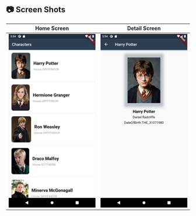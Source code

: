 ## 📷 Screen Shots

Home Screen | Detail Screen |
:----------:|:-------------:|
<img src="/assets/home.png" width=300/> | <img src="/assets/detail.png" width=300/> |
